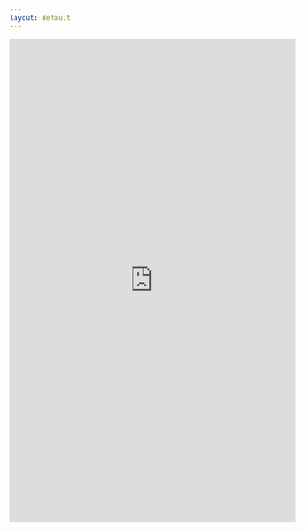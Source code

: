 ```yaml
---
layout: default
---
```

<embed src="https://rggs.github.io/docs/Swope_Resume.pdf" type="application/pdf" width="100%" height="850px"/>
